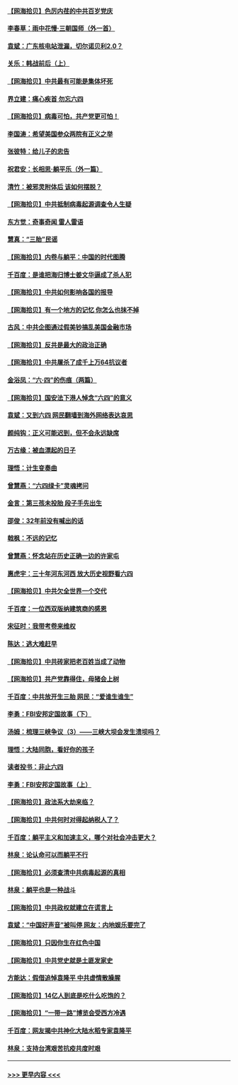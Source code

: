 #### [【网海拾贝】色厉内荏的中共百岁党庆](../pages/nsc993/n13025582.md?t=06162201) 
#### [李春草：雨中花慢‧三朝国师（外一首）](../pages/nsc993/n13025567.md?t=06162201) 
#### [袁斌：广东核电站泄漏，切尔诺贝利2.0？](../pages/nsc993/n13025475.md?t=06162201) 
#### [关乐：韩战前后（上）](../pages/nsc993/n13025387.md?t=06162201) 
#### [【网海拾贝】中共最有可能是集体坏死](../pages/nsc993/n13023101.md?t=06162201) 
#### [界立建：痛心疾首 勿忘六四](../pages/nsc993/n13022339.md?t=06162201) 
#### [【网海拾贝】病毒可怕，共产党更可怕！](../pages/nsc993/n13020728.md?t=06162201) 
#### [李国涛：希望美国参众两院有正义之举](../pages/nsc993/n13020674.md?t=06162201) 
#### [张彼特：给儿子的忠告](../pages/nsc993/n13018934.md?t=06162201) 
#### [祝君安：长相思‧躺平乐（外一篇）](../pages/nsc993/n13018923.md?t=06162201) 
#### [清竹：被邪灵附体后 该如何摆脱？](../pages/nsc993/n13018877.md?t=06162201) 
#### [【网海拾贝】中共抵制病毒起源调查令人生疑](../pages/nsc993/n13017785.md?t=06162201) 
#### [东方觉：奇事奇闻 雷人雷语](../pages/nsc993/n13017577.md?t=06162201) 
#### [慧真：“三胎”民谣](../pages/nsc993/n13017394.md?t=06162201) 
#### [【网海拾贝】内卷与躺平：中国的时代图腾](../pages/nsc993/n13016128.md?t=06162201) 
#### [千百度：是谁把海归博士姜文华逼成了杀人犯](../pages/nsc993/n13015218.md?t=06162201) 
#### [【网海拾贝】中共如何影响各国的报导](../pages/nsc993/n13012599.md?t=06162201) 
#### [【网海拾贝】有一个地方的记忆 你怎么也抹不掉](../pages/nsc993/n13009802.md?t=06162201) 
#### [古风：中共企图通过假美钞搞乱美国金融市场](../pages/nsc993/n13009626.md?t=06162201) 
#### [【网海拾贝】反共是最大的政治正确](../pages/nsc993/n13007051.md?t=06162201) 
#### [【网海拾贝】中共屠杀了成千上万64抗议者](../pages/nsc993/n13002713.md?t=06162201) 
#### [金浴凤：“六·四”的伤痕（两篇）](../pages/nsc993/n13001719.md?t=06162201) 
#### [【网海拾贝】国安法下港人悼念“六四”的意义](../pages/nsc993/n13001039.md?t=06162201) 
#### [袁斌：又到六四 网民翻墙到海外网络表达哀思](../pages/nsc993/n13000995.md?t=06162201) 
#### [颜纯钩：正义可能迟到，但不会永远缺席](../pages/nsc993/n13000920.md?t=06162201) 
#### [万古缘：被血漂起的日子](../pages/nsc993/n13000914.md?t=06162201) 
#### [理悟：计生变奏曲](../pages/nsc993/n13000414.md?t=06162201) 
#### [曾慧燕：“六四绿卡”灵魂拷问](../pages/nsc993/n13000277.md?t=06162201) 
#### [金言：第三孩未投胎 段子手先出生](../pages/nsc993/n13000215.md?t=06162201) 
#### [邵俊：32年前没有喊出的话](../pages/nsc993/n13000181.md?t=06162201) 
#### [戟枫：不远的记忆](../pages/nsc993/n13000121.md?t=06162201) 
#### [曾慧燕：怀念站在历史正确一边的许家屯](../pages/nsc993/n13000073.md?t=06162201) 
#### [惠虎宇：三十年河东河西 放大历史视野看六四](../pages/nsc993/n13000018.md?t=06162201) 
#### [【网海拾贝】中共欠全世界一个交代](../pages/nsc993/n12998706.md?t=06162201) 
#### [千百度：一位西双版纳建筑商的感恩](../pages/nsc993/n12998487.md?t=06162201) 
#### [宋征时：我带考卷来维权](../pages/nsc993/n12994088.md?t=06162201) 
#### [陈达：逃大难赶早](../pages/nsc993/n12993569.md?t=06162201) 
#### [【网海拾贝】中共砖家把老百姓当成了动物](../pages/nsc993/n12993483.md?t=06162201) 
#### [【网海拾贝】共产党靠得住，母猪会上树](../pages/nsc993/n12990730.md?t=06162201) 
#### [千百度：中共放开生三胎 网民：“爱谁生谁生”](../pages/nsc993/n12990644.md?t=06162201) 
#### [李勇：FBI安邦定国故事（下）](../pages/nsc993/n12987854.md?t=06162201) 
#### [汤姆：梳理三峡争议（3）——三峡大坝会发生溃坝吗？](../pages/nsc993/n12989806.md?t=06162201) 
#### [理悟：大陆同胞，看好你的孩子](../pages/nsc993/n12989778.md?t=06162201) 
#### [读者投书：非止六四](../pages/nsc993/n12989673.md?t=06162201) 
#### [李勇：FBI安邦定国故事（上）](../pages/nsc993/n12987749.md?t=06162201) 
#### [【网海拾贝】政法系大劫来临？](../pages/nsc993/n12987596.md?t=06162201) 
#### [【网海拾贝】中共何时对得起纳税人了？](../pages/nsc993/n12985578.md?t=06162201) 
#### [千百度：躺平主义和加速主义，哪个对社会冲击更大？](../pages/nsc993/n12985512.md?t=06162201) 
#### [林泉：论认命可以而躺平不行](../pages/nsc993/n12985505.md?t=06162201) 
#### [【网海拾贝】必须查清中共病毒起源的真相](../pages/nsc993/n12984276.md?t=06162201) 
#### [林泉：躺平也是一种战斗](../pages/nsc993/n12984194.md?t=06162201) 
#### [【网海拾贝】中共政权就建立在谎言上](../pages/nsc993/n12981880.md?t=06162201) 
#### [袁斌：“中国好声音”被叫停 网友：内地娱乐要完了](../pages/nsc993/n12981826.md?t=06162201) 
#### [【网海拾贝】只因你生在红色中国](../pages/nsc993/n12979096.md?t=06162201) 
#### [【网海拾贝】中共党史就是土匪发家史](../pages/nsc993/n12976478.md?t=06162201) 
#### [方能达：假借追悼袁隆平 中共虚情散臊腥](../pages/nsc993/n12976396.md?t=06162201) 
#### [【网海拾贝】14亿人到底是吃什么吃饱的？](../pages/nsc993/n12974125.md?t=06162201) 
#### [【网海拾贝】“一带一路”博览会受西方冷遇](../pages/nsc993/n12971787.md?t=06162201) 
#### [千百度：网友揭中共神化大陆水稻专家袁隆平](../pages/nsc993/n12971733.md?t=06162201) 
#### [林泉：支持台湾艰苦抗疫共度时艰](../pages/nsc993/n12971350.md?t=06162201) 

----
#### [ >>> 更早内容 <<< ](../indexes/nsc993-earlier.md)
